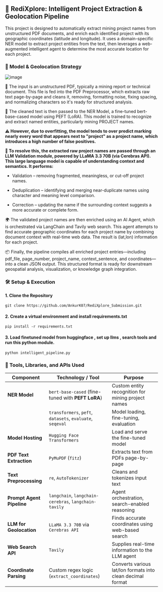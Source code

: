 ## 📍 RediXplore: Intelligent Project Extraction & Geolocation Pipeline
This project is designed to automatically extract mining project names from unstructured PDF documents, and enrich each identified project with its geographic coordinates (latitude and longitude). It uses a domain-specific NER model to extract project entities from the text, then leverages a web-augmented intelligent agent to determine the most accurate location for each project.

### 📌 Model & Geolocation Strategy
![image](https://github.com/user-attachments/assets/79fe3925-a87f-4c67-bc84-e3e41b41e382)

📄 The input is an unstructured PDF, typically a mining report or technical document. This file is fed into the PDF Preprocessor, which extracts raw text page-by-page and cleans it, removing, formatting noise, fixing spacing, and normalizing characters so it's ready for structured analysis.

🧹 The cleaned text is then passed to the NER Model, a fine-tuned bert-base-cased model using PEFT (LoRA). This model is trained to recognize and extract named entities, particularly mining PROJECT names. <br>

**⚠️ However, due to overfitting, the model tends to over predict marking nearly every word that appears next to "project" as a project name, which introduces a high number of false positives.**

**🧠 To resolve this, the extracted raw project names are passed through an LLM Validation module, powered by LLaMA 3.3 70B (via Cerebras API). This large language model is capable of understanding context and semantics. It performs:**

- Validation – removing fragmented, meaningless, or cut-off project names.

- Deduplication – identifying and merging near-duplicate names using character and meaning level comparison.

- Correction – updating the name if the surrounding context suggests a more accurate or complete form.

🌍 The validated project names are then enriched using an AI Agent, which is orchestrated via LangChain and Tavily web search. This agent attempts to find accurate geographic coordinates for each project name by combining document context with real-time web data. The result is (lat,lon) information for each project.

📦 Finally, the pipeline compiles all enriched project entries—including pdf_file, page_number, project_name, context_sentence, and coordinates—into a clean JSON output. This structured format is ready for downstream geospatial analysis, visualization, or knowledge graph integration.

### 🛠️ Setup & Execution 

#### 1. Clone the Repository 
```
git clone https://github.com/AnkurK07/RediXplore_Submission.git
```
#### 2. Create a virtual environment and install requirements.txt
```
pip install -r requirements.txt
```

#### 3. Load finetuned model from huggingface , set up llms , search tools and run this python module.
```
python intelligent_pipeline.py
```

### 🧰 Tools, Libraries, and APIs Used

| **Component**              | **Technology / Tool**                                              | **Purpose**                                                               |
|----------------------------|--------------------------------------------------------------------|---------------------------------------------------------------------------|
| **NER Model**              | `bert-base-cased` (fine-tuned with **PEFT LoRA**)                  | Custom entity recognition for mining project names                        |
|                            | `transformers`, `peft`, `datasets`, `evaluate`, `seqeval`          | Model loading, fine-tuning, evaluation                                   |
| **Model Hosting**          | `Hugging Face Transformers`                                        | Load and serve the fine-tuned model                                       |
| **PDF Text Extraction**    | `PyMuPDF` (`fitz`)                                                 | Extracts text from PDFs page-by-page                                      |
| **Text Preprocessing**     | `re`, `AutoTokenizer`                                              | Cleans and tokenizes input text                                           |
| **Prompt Agent Pipeline**  | `langchain`, `langchain-cerebras`, `langchain-tavily`              | Agent orchestration, search-enabled reasoning                             |
| **LLM for Geolocation**    | `LLaMA 3.3 70B` via `Cerebras API`                                 | Finds accurate coordinates using web-based search                         |
| **Web Search API**         | `Tavily`                                                           | Supplies real-time information to the LLM agent                           |
| **Coordinate Parsing**     | Custom regex logic (`extract_coordinates`)                         | Converts various lat/lon formats into clean decimal format                |





